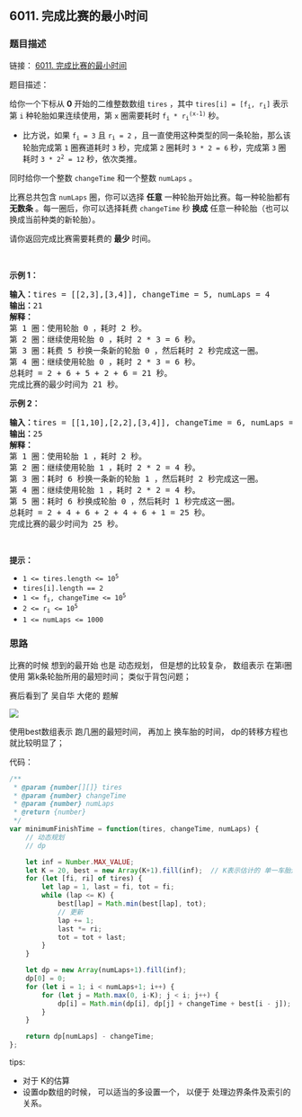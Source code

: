 ## 6011. 完成比赛的最小时间

### 题目描述

链接： [6011. 完成比赛的最小时间](https://leetcode-cn.com/problems/minimum-time-to-finish-the-race/)

题目描述：

<div class="notranslate"><p>给你一个下标从 <strong>0</strong>&nbsp;开始的二维整数数组&nbsp;<code>tires</code>&nbsp;，其中&nbsp;<code>tires[i] = [f<sub>i</sub>, r<sub>i</sub>]</code>&nbsp;表示第&nbsp;<code>i</code>&nbsp;种轮胎如果连续使用，第&nbsp;<code>x</code>&nbsp;圈需要耗时&nbsp;<code>f<sub>i</sub> * r<sub>i</sub><sup>(x-1)</sup></code>&nbsp;秒。</p>

<ul>
	<li>比方说，如果&nbsp;<code>f<sub>i</sub> = 3</code>&nbsp;且&nbsp;<code>r<sub>i</sub> = 2</code>&nbsp;，且一直使用这种类型的同一条轮胎，那么该轮胎完成第&nbsp;<code>1</code>&nbsp;圈赛道耗时 <code>3</code>&nbsp;秒，完成第 <code>2</code>&nbsp;圈耗时&nbsp;<code>3 * 2 = 6</code>&nbsp;秒，完成第 <code>3</code>&nbsp;圈耗时&nbsp;<code>3 * 2<sup>2</sup> = 12</code>&nbsp;秒，依次类推。</li>
</ul>

<p>同时给你一个整数&nbsp;<code>changeTime</code>&nbsp;和一个整数&nbsp;<code>numLaps</code>&nbsp;。</p>

<p>比赛总共包含&nbsp;<code>numLaps</code>&nbsp;圈，你可以选择 <strong>任意</strong>&nbsp;一种轮胎开始比赛。每一种轮胎都有 <strong>无数条</strong>&nbsp;。每一圈后，你可以选择耗费 <code>changeTime</code>&nbsp;秒 <strong>换成</strong>&nbsp;任意一种轮胎（也可以换成当前种类的新轮胎）。</p>

<p>请你返回完成比赛需要耗费的 <strong>最少</strong>&nbsp;时间。</p>

<p>&nbsp;</p>

<p><strong>示例 1：</strong></p>

<pre><b>输入：</b>tires = [[2,3],[3,4]], changeTime = 5, numLaps = 4
<b>输出：</b>21
<b>解释：</b>
第 1 圈：使用轮胎 0 ，耗时 2 秒。
第 2 圈：继续使用轮胎 0 ，耗时 2 * 3 = 6 秒。
第 3 圈：耗费 5 秒换一条新的轮胎 0 ，然后耗时 2 秒完成这一圈。
第 4 圈：继续使用轮胎 0 ，耗时 2 * 3 = 6 秒。
总耗时 = 2 + 6 + 5 + 2 + 6 = 21 秒。
完成比赛的最少时间为 21 秒。
</pre>

<p><strong>示例 2：</strong></p>

<pre><b>输入：</b>tires = [[1,10],[2,2],[3,4]], changeTime = 6, numLaps = 5
<b>输出：</b>25
<b>解释：</b>
第 1 圈：使用轮胎 1 ，耗时 2 秒。
第 2 圈：继续使用轮胎 1 ，耗时 2 * 2 = 4 秒。
第 3 圈：耗时 6 秒换一条新的轮胎 1 ，然后耗时 2 秒完成这一圈。
第 4 圈：继续使用轮胎 1 ，耗时 2 * 2 = 4 秒。
第 5 圈：耗时 6 秒换成轮胎 0 ，然后耗时 1 秒完成这一圈。
总耗时 = 2 + 4 + 6 + 2 + 4 + 6 + 1 = 25 秒。
完成比赛的最少时间为 25 秒。
</pre>

<p>&nbsp;</p>

<p><strong>提示：</strong></p>

<ul>
	<li><code>1 &lt;= tires.length &lt;= 10<sup>5</sup></code></li>
	<li><code>tires[i].length == 2</code></li>
	<li><code>1 &lt;= f<sub>i</sub>, changeTime &lt;= 10<sup>5</sup></code></li>
	<li><code>2 &lt;= r<sub>i</sub> &lt;= 10<sup>5</sup></code></li>
	<li><code>1 &lt;= numLaps &lt;= 1000</code></li>
</ul>
</div>


### 思路

比赛的时候 想到的最开始 也是 动态规划， 但是想的比较复杂， 数组表示 在第i圈 使用 第k条轮胎所用的最短时间； 类似于背包问题；

赛后看到了 吴自华 大佬的 题解

![](https://xd-imgsubmit.oss-cn-beijing.aliyuncs.com/images/2022-02-27-gFwlKd.png)


使用best数组表示 跑几圈的最短时间， 再加上 换车胎的时间， dp的转移方程也就比较明显了；

代码：

```js
/**
 * @param {number[][]} tires
 * @param {number} changeTime
 * @param {number} numLaps
 * @return {number}
 */
var minimumFinishTime = function(tires, changeTime, numLaps) {
    // 动态规划
    // dp

    let inf = Number.MAX_VALUE;
    let K = 20, best = new Array(K+1).fill(inf);  // K表示估计的 单一车胎连续跑的圈数
    for (let [fi, ri] of tires) {
        let lap = 1, last = fi, tot = fi;
        while (lap <= K) {
            best[lap] = Math.min(best[lap], tot);
            // 更新
            lap += 1;
            last *= ri;
            tot = tot + last;
        }
    }

    let dp = new Array(numLaps+1).fill(inf);
    dp[0] = 0;
    for (let i = 1; i < numLaps+1; i++) {
        for (let j = Math.max(0, i-K); j < i; j++) {
            dp[i] = Math.min(dp[i], dp[j] + changeTime + best[i - j]);
        }
    }

    return dp[numLaps] - changeTime;
};
```

tips:

- 对于 K的估算
- 设置dp数组的时候， 可以适当的多设置一个， 以便于 处理边界条件及索引的关系。
